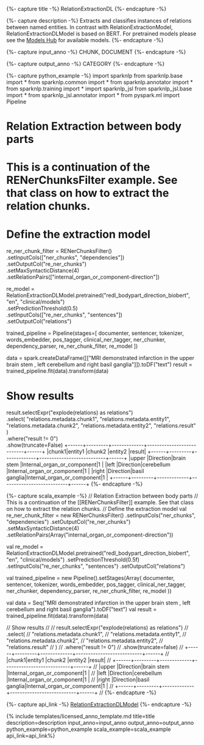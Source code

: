 {%- capture title -%}
RelationExtractionDL
{%- endcapture -%}

{%- capture description -%}
Extracts and classifies instances of relations between named entities.
In contrast with RelationExtractionModel, RelationExtractionDLModel is based on BERT.
For pretrained models please see the
[Models Hub](https://nlp.johnsnowlabs.com/models?task=Relation+Extraction) for available models.
{%- endcapture -%}

{%- capture input_anno -%}
CHUNK, DOCUMENT
{%- endcapture -%}

{%- capture output_anno -%}
CATEGORY
{%- endcapture -%}

{%- capture python_example -%}
import sparknlp
from sparknlp.base import *
from sparknlp.common import *
from sparknlp.annotator import *
from sparknlp.training import *
import sparknlp_jsl
from sparknlp_jsl.base import *
from sparknlp_jsl.annotator import *
from pyspark.ml import Pipeline
# Relation Extraction between body parts
# This is a continuation of the RENerChunksFilter example. See that class on how to extract the relation chunks.
# Define the extraction model
re_ner_chunk_filter = RENerChunksFilter() \
 .setInputCols(["ner_chunks", "dependencies"]) \
 .setOutputCol("re_ner_chunks") \
 .setMaxSyntacticDistance(4) \
 .setRelationPairs(["internal_organ_or_component-direction"])

re_model = RelationExtractionDLModel.pretrained("redl_bodypart_direction_biobert", "en", "clinical/models") \
  .setPredictionThreshold(0.5) \
  .setInputCols(["re_ner_chunks", "sentences"]) \
  .setOutputCol("relations")

trained_pipeline = Pipeline(stages=[
  documenter,
  sentencer,
  tokenizer,
  words_embedder,
  pos_tagger,
  clinical_ner_tagger,
  ner_chunker,
  dependency_parser,
  re_ner_chunk_filter,
  re_model
])

data = spark.createDataFrame([["MRI demonstrated infarction in the upper brain stem , left cerebellum and  right basil ganglia"]]).toDF("text")
result = trained_pipeline.fit(data).transform(data)

# Show results
result.selectExpr("explode(relations) as relations") \
 .select(
   "relations.metadata.chunk1",
   "relations.metadata.entity1",
   "relations.metadata.chunk2",
   "relations.metadata.entity2",
   "relations.result"
 ) \
 .where("result != 0") \
 .show(truncate=False)
+------+---------+-------------+---------------------------+------+
|chunk1|entity1  |chunk2       |entity2                    |result|
+------+---------+-------------+---------------------------+------+
|upper |Direction|brain stem   |Internal_organ_or_component|1     |
|left  |Direction|cerebellum   |Internal_organ_or_component|1     |
|right |Direction|basil ganglia|Internal_organ_or_component|1     |
+------+---------+-------------+---------------------------+------+
{%- endcapture -%}

{%- capture scala_example -%}
// Relation Extraction between body parts
// This is a continuation of the [[RENerChunksFilter]] example. See that class on how to extract the relation chunks.
// Define the extraction model
val re_ner_chunk_filter = new RENerChunksFilter()
 .setInputCols("ner_chunks", "dependencies")
 .setOutputCol("re_ner_chunks")
 .setMaxSyntacticDistance(4)
 .setRelationPairs(Array("internal_organ_or_component-direction"))

val re_model = RelationExtractionDLModel.pretrained("redl_bodypart_direction_biobert", "en", "clinical/models")
  .setPredictionThreshold(0.5f)
  .setInputCols("re_ner_chunks", "sentences")
  .setOutputCol("relations")

val trained_pipeline = new Pipeline().setStages(Array(
  documenter,
  sentencer,
  tokenizer,
  words_embedder,
  pos_tagger,
  clinical_ner_tagger,
  ner_chunker,
  dependency_parser,
  re_ner_chunk_filter,
  re_model
))

val data = Seq("MRI demonstrated infarction in the upper brain stem , left cerebellum and  right basil ganglia").toDF("text")
val result = trained_pipeline.fit(data).transform(data)

// Show results
//
// result.selectExpr("explode(relations) as relations")
//  .select(
//    "relations.metadata.chunk1",
//    "relations.metadata.entity1",
//    "relations.metadata.chunk2",
//    "relations.metadata.entity2",
//    "relations.result"
//  )
//  .where("result != 0")
//  .show(truncate=false)
// +------+---------+-------------+---------------------------+------+
// |chunk1|entity1  |chunk2       |entity2                    |result|
// +------+---------+-------------+---------------------------+------+
// |upper |Direction|brain stem   |Internal_organ_or_component|1     |
// |left  |Direction|cerebellum   |Internal_organ_or_component|1     |
// |right |Direction|basil ganglia|Internal_organ_or_component|1     |
// +------+---------+-------------+---------------------------+------+
//
{%- endcapture -%}

{%- capture api_link -%}
[RelationExtractionDLModel](https://nlp.johnsnowlabs.com/licensed/api/com/johnsnowlabs/nlp/annotators/re/RelationExtractionDLModel)
{%- endcapture -%}

{% include templates/licensed_anno_template.md
title=title
description=description
input_anno=input_anno
output_anno=output_anno
python_example=python_example
scala_example=scala_example
api_link=api_link%}